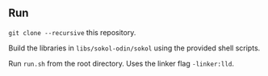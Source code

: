 ## Run

`git clone --recursive` this repository.

Build the libraries in `libs/sokol-odin/sokol` using the provided shell scripts.

Run `run.sh` from the root directory. Uses the linker flag `-linker:lld`.

